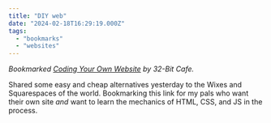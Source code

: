 ```yaml
---
title: "DIY web"
date: "2024-02-18T16:29:19.000Z"
tags: 
  - "bookmarks"
  - "websites"
---
```


_Bookmarked [Coding Your Own Website](https://32bit.cafe/cyowebsite/) by 32-Bit Cafe._

Shared some easy and cheap alternatives yesterday to the Wixes and Squarespaces of the world. Bookmarking this link for my pals who want their own site _and_ want to learn the mechanics of HTML, CSS, and JS in the process.
